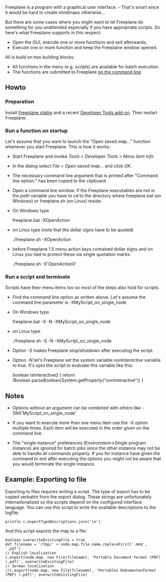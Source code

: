 Freeplane is a program with a graphical user interface. - That's smart since it would be hard to create mindmaps otherwise...

But there are some cases where you might want to let Freeplane do something for you unattended especially if you have appropriate scripts. So here's what Freeplane supports in this respect:

* Open the GUI, execute one or more functions and exit afterwards,
* Execute one or more function and keep the Freeplane window opened.

All is build on two building blocks:

* All functions in the menu (e.g. scripts) are available for batch execution.
* The functions are submitted to Freeplane [on the command line](../getting-started/Command-line_options_and_configuration.md).

## Howto
### Preparation
Install [Freeplane stable](https://sourceforge.net/projects/freeplane/) and a recent [Developer Tools add-on](http://www.freeplane.org/wiki/index.php/Add-ons#Add-on_Developer_Tools). Then restart Freeplane.

### Run a function on startup
Let's assume that you want to launch the "Open saved map..." function whenever you start Freeplane. This is how it works:

* Start Freeplane and invoke *Tools > Developer Tools > Menu item info*
* In the dialog select *File > Open saved map...* and click *OK*.
* The necessary command line argument that is printed after "Command line option:" has been copied to the clipboard.
* Open a command line window. If the Freeplane executables are not in the *path* variable you have to *cd* to the directory where freeplane.bat (on Windows) or freeplane.sh (on Linux) reside.
* On Windows type

    freeplane.bat -XOpenAction

* on Linux type (note that the dollar signs have to be quoted)

    ./freeplane.sh -XOpenAction

* before Freeplane 1.5 menu action keys contained dollar signs and on Linux you had to protect these via single quotation marks:

    ./freeplane.sh -X'$OpenAction$0'

### Run a script and terminate
Scripts have their menu items too so most of the steps also hold for scripts.

* Find the command line option as written above. Let's assume the command line parameter is -XMyScript_on_single_node

* On Windows type

    freeplane.bat -S -N -XMyScript_on_single_node

* on Linux type

    ./freeplane.sh -S -N -XMyScript_on_single_node

* Option *-S* makes Freeplane stop/shutdown after executing the script.
* Option *-N* let's Freeplane set the system variable *nonInteractive* variable to *true*. It's upto the script to evaluate this variable like this:

    boolean isInteractive() {
    return !Boolean.parseBoolean(System.getProperty("nonInteractive"))
    }

## Notes

* Options without an argument can be combined with others like -SNX'MyScript_on_single_node'

* If you want to execute more than one menu item use the -X option multiple times. Each item will be executed in the order given on the command line.

* The "single instance" preferences (Environment->Single program instance) are ignored for batch jobs since the other instance may not be able to handle all commands properly. If you for instance have given the command to exit after executing the options you might not be aware that you would terminate the single instance.

## Example: Exporting to file

Exporting to files requires writing a script. The type of export has to be copied verbatim from the export dialog. These strings are unfortunately internationalized so the scripts depend on the configured interface language. You can use this script to write the available descriptions to the logfile:

    println c.exportTypeDescriptions.join('\n')

And this script exports the map to a file:

    boolean overwriteExistingFile = true
    def filename = '/tmp/' + node.map.file.name.replaceFirst('.mm$', '.pdf')
    // English localization
    c.export(node.map, new File(filename), 'Portable Document Format (PDF) (.pdf)', overwriteExistingFile)
    // German localization
    //c.export(node.map, new File(filename), 'Portables Dokumentenformat (PDF) (.pdf)', overwriteExistingFile)

<!-- ({Category:Advanced})({Category:Script}) -->


